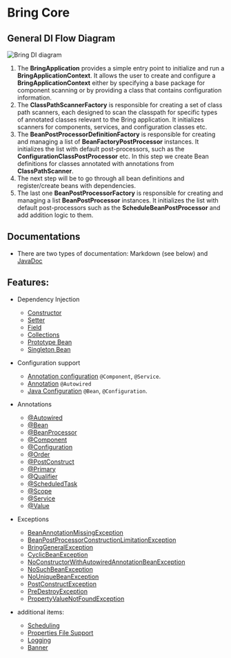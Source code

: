 # Bring Core

## General DI Flow Diagram

![Bring DI diagram](https://github.com/YevgenDemoTestOrganization/bring/assets/73576438/0e8d074a-3d49-4099-bf8e-68b029056cce)

1. The **BringApplication** provides a simple entry point to initialize and run a **BringApplicationContext**.
   It allows the user to create and configure a **BringApplicationContext** either by specifying a base package for component scanning or by providing a class that contains configuration information.
2. The **ClassPathScannerFactory** is responsible for creating a set of class path scanners, each designed to scan the classpath for specific types of annotated classes relevant to the Bring application. It initializes scanners for components, services, and configuration classes etc.
3. The **BeanPostProcessorDefinitionFactory** is responsible for creating and managing a list of **BeanFactoryPostProcessor** instances. It initializes the list with default post-processors, such as the **ConfigurationClassPostProcessor** etc. In this step we create Bean definitions for classes annotated with annotations from **ClassPathScanner**.
4. The next step will be to go through all bean definitions and register/create beans with dependencies.
5. The last one **BeanPostProcessorFactory** is responsible for creating and managing a list **BeanPostProcessor** instances. 
It initializes the list with default post-processors such as the **ScheduleBeanPostProcessor** and add addition logic to them.

## Documentations

- There are two types of documentation: Markdown (see below) and [JavaDoc](https://yevgendemotestorganization.github.io/bring-core-javadoc/)


## Features:

 - Dependency Injection
   - [Constructor](core/Constructor.md)
   - [Setter](core/Setter.md)
   - [Field](core/Field.md)
   - [Collections](core/Collections.md)
   - [Prototype Bean](core/Prototype.md)
   - [Singleton Bean](core/Singleton.md)


 - Configuration support
   - [Annotation configuration](core/annotation/Component.md) `@Component`, `@Service`.
   - [Annotation](core/annotation/Autowired.md) `@Autowired`
   - [Java Configuration](core/annotation/Configuration.md) `@Bean`, `@Configuration`.


 - Annotations
   - [@Autowired](core/annotation/Autowired.md)
   - [@Bean](core/annotation/Bean.md)
   - [@BeanProcessor](core/annotation/BeanProcessor.md)
   - [@Component](core/annotation/Component.md)
   - [@Configuration](core/annotation/Configuration.md)
   - [@Order](core/annotation/Order.md)
   - [@PostConstruct](core/annotation/PostConstruct.md)
   - [@Primary](core/annotation/Primary.md)
   - [@Qualifier](core/annotation/Qualifier.md)
   - [@ScheduledTask](core/annotation/ScheduledTask.md)
   - [@Scope](core/annotation/Scope.md)
   - [@Service](core/annotation/Service.md)
   - [@Value](core/annotation/Value.md)


 - Exceptions
   - [BeanAnnotationMissingException](core/exception/BeanAnnotationMissingException.md)
   - [BeanPostProcessorConstructionLimitationException](core/exception/BringGeneralException.md)
   - [BringGeneralException](core/exception/BringGeneralException.md)
   - [CyclicBeanException](core/exception/CircularDependencies.md)
   - [NoConstructorWithAutowiredAnnotationBeanException](core/exception/NoConstructorWithAutowiredAnnotationBeanException.md)
   - [NoSuchBeanException](core/exception/NoSuchBeanException.md)
   - [NoUniqueBeanException](core/exception/NoUniqueBeanException.md)
   - [PostConstructException](core/exception/PostConstructException.md)
   - [PreDestroyException](core/exception/PreDestroyException.md)
   - [PropertyValueNotFoundException](core/exception/PropertyValueNotFoundException.md)



- additional items:
  - [Scheduling](core/Scheduling.md)
  - [Properties File Support](core/PropertiesFileSupport.md)
  - [Logging](core/Logging.md)
  - [Banner](core/Banner.md)